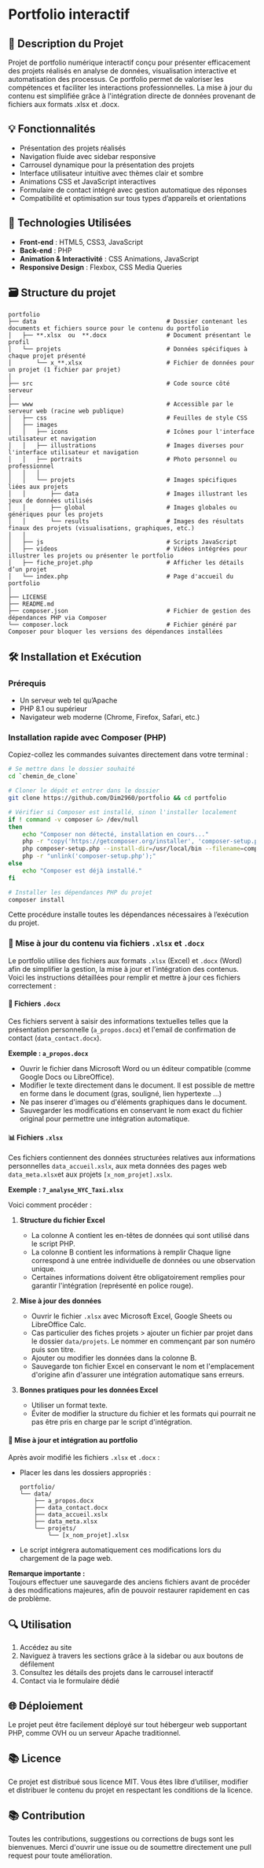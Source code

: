 #  Portfolio interactif

## 🌟 Description du Projet
Projet de portfolio numérique interactif conçu pour présenter efficacement des projets réalisés en analyse de données, visualisation interactive et automatisation des processus. Ce portfolio permet de valoriser les compétences et faciliter les interactions professionnelles. La mise à jour du contenu est simplifiée grâce à l'intégration directe de données provenant de fichiers aux formats .xlsx et .docx.

## 💡 Fonctionnalités
- Présentation des projets réalisés
- Navigation fluide avec sidebar responsive
- Carrousel dynamique pour la présentation des projets
- Interface utilisateur intuitive avec thèmes clair et sombre
- Animations CSS et JavaScript interactives
- Formulaire de contact intégré avec gestion automatique des réponses
- Compatibilité et optimisation sur tous types d’appareils et orientations

## 💪 Technologies Utilisées
- **Front-end** : HTML5, CSS3, JavaScript
- **Back-end** : PHP
- **Animation & Interactivité** : CSS Animations, JavaScript
- **Responsive Design** : Flexbox, CSS Media Queries

## 🗃️ Structure du projet
```
portfolio                                    
├── data                                     # Dossier contenant les documents et fichiers source pour le contenu du portfolio
│   ├── **.xlsx  ou  **.docx                 # Document présentant le profil 
│   └── projets                              # Données spécifiques à chaque projet présenté
│       └── x_**.xlsx                        # Fichier de données pour un projet (1 fichier par projet)
│
├── src                                      # Code source côté serveur
│
├── www                                      # Accessible par le serveur web (racine web publique)
│   ├── css                                  # Feuilles de style CSS
│   ├── images                               
│   │   ├── icons                            # Icônes pour l'interface utilisateur et navigation
│   │   ├── illustrations                    # Images diverses pour l'interface utilisateur et navigation
│   │   ├── portraits                        # Photo personnel ou professionnel
│   │   │ 
│   │   └── projets                          # Images spécifiques liées aux projets
│   │       ├── data                         # Images illustrant les jeux de données utilisés
│   │       ├── global                       # Images globales ou génériques pour les projets
│   │       └── results                      # Images des résultats finaux des projets (visualisations, graphiques, etc.)
│   │ 
│   ├── js                                   # Scripts JavaScript
│   ├── videos                               # Vidéos intégrées pour illustrer les projets ou présenter le portfolio
│   ├── fiche_projet.php                     # Afficher les détails d’un projet
│   └── index.php                            # Page d'accueil du portfolio
│ 
├── LICENSE                                
├── README.md                                
├── composer.json                            # Fichier de gestion des dépendances PHP via Composer
└── composer.lock                            # Fichier généré par Composer pour bloquer les versions des dépendances installées

```

## 🛠 Installation et Exécution
### Prérequis
- Un serveur web tel qu’Apache
- PHP 8.1 ou supérieur
- Navigateur web moderne (Chrome, Firefox, Safari, etc.)

### Installation rapide avec Composer (PHP)

Copiez-collez les commandes suivantes directement dans votre terminal :

```bash
# Se mettre dans le dossier souhaité
cd `chemin_de_clone`

# Cloner le dépôt et entrer dans le dossier
git clone https://github.com/Dim2960/portfolio && cd portfolio

# Vérifier si Composer est installé, sinon l'installer localement
if ! command -v composer &> /dev/null
then
    echo "Composer non détecté, installation en cours..."
    php -r "copy('https://getcomposer.org/installer', 'composer-setup.php');"
    php composer-setup.php --install-dir=/usr/local/bin --filename=composer
    php -r "unlink('composer-setup.php');"
else
    echo "Composer est déjà installé."
fi

# Installer les dépendances PHP du projet
composer install
```
Cette procédure installe toutes les dépendances nécessaires à l’exécution du projet.


### 📝 Mise à jour du contenu via fichiers `.xlsx` et `.docx`

Le portfolio utilise des fichiers aux formats `.xlsx` (Excel) et `.docx` (Word) afin de simplifier la gestion, la mise à jour et l'intégration des contenus. Voici les instructions détaillées pour remplir et mettre à jour ces fichiers correctement :

#### 📑 Fichiers `.docx`

Ces fichiers servent à saisir des informations textuelles telles que la présentation personnelle (`a_propos.docx`) et l'email de confirmation de contact (`data_contact.docx`).

**Exemple : `a_propos.docx`**

- Ouvrir le fichier dans Microsoft Word ou un éditeur compatible (comme Google Docs ou LibreOffice).
- Modifier le texte directement dans le document. Il est possible de mettre en forme dans le document (gras, souligné, lien hypertexte ...)
- Ne pas inserer d'images ou d'éléments graphiques dans le document.
- Sauvegarder les modifications en conservant le nom exact du fichier original pour permettre une intégration automatique.

#### 📊 Fichiers `.xlsx`

Ces fichiers contiennent des données structurées relatives aux informations personnelles `data_accueil.xslx`, aux meta données des pages web `data_meta.xlsx`et aux projets `[x_nom_projet].xslx`.

**Exemple : `7_analyse_NYC_Taxi.xlsx`**

Voici comment procéder :

1. **Structure du fichier Excel**
   - La colonne A contient les en-têtes de données qui sont utilisé dans le script PHP.
   - La colonne B contient les informations à remplir Chaque ligne correspond à une entrée individuelle de données ou une observation unique.
   - Certaines informations doivent être obligatoirement remplies pour garantir l'intégration (représenté en police rouge).

2. **Mise à jour des données**
   - Ouvrir le fichier `.xlsx` avec Microsoft Excel, Google Sheets ou LibreOffice Calc. 
   - Cas particulier des fiches projets > ajouter un fichier par projet dans le dossier `data/projets`. Le nommer en commençant par son numéro puis son titre.  
   - Ajouter ou modifier les données dans la colonne B.
   - Sauvegarde ton fichier Excel en conservant le nom et l'emplacement d'origine afin d'assurer une intégration automatique sans erreurs.

3. **Bonnes pratiques pour les données Excel**
   - Utiliser un format texte.
   - Éviter de modifier la structure du fichier et les formats qui pourrait ne pas être pris en charge par le script d'intégration.

#### 🔄 Mise à jour et intégration au portfolio

Après avoir modifié les fichiers `.xlsx` et `.docx` :

- Placer les dans les dossiers appropriés :
  ```
  portfolio/
  └── data/
      ├── a_propos.docx
      ├── data_contact.docx
      ├── data_accueil.xslx
      ├── data_meta.xlsx
      └── projets/
          └── [x_nom_projet].xlsx
  ```

- Le script intégrera automatiquement ces modifications lors du chargement de la page web.

**Remarque importante :**  
Toujours effectuer une sauvegarde des anciens fichiers avant de procéder à des modifications majeures, afin de pouvoir restaurer rapidement en cas de problème.

## 🔍 Utilisation
1. Accédez au site 
2. Naviguez à travers les sections grâce à la sidebar ou aux boutons de défilement
3. Consultez les détails des projets dans le carrousel interactif
4. Contact via le formulaire dédié

## 🌐 Déploiement
Le projet peut être facilement déployé sur tout hébergeur web supportant PHP, comme OVH ou un serveur Apache traditionnel.

## 📚 Licence
Ce projet est distribué sous licence MIT. Vous êtes libre d’utiliser, modifier et distribuer le contenu du projet en respectant les conditions de la licence.

## 📚 Contribution
Toutes les contributions, suggestions ou corrections de bugs sont les bienvenues. Merci d'ouvrir une issue ou de soumettre directement une pull request pour toute amélioration.


